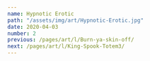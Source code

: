 ```yaml
---
name: Hypnotic Erotic
path: "/assets/img/art/Hypnotic-Erotic.jpg"
date: 2020-04-03
number: 2
previous: /pages/art/l/Burn-ya-skin-off/
next: /pages/art/l/King-Spook-Totem3/
---
```

